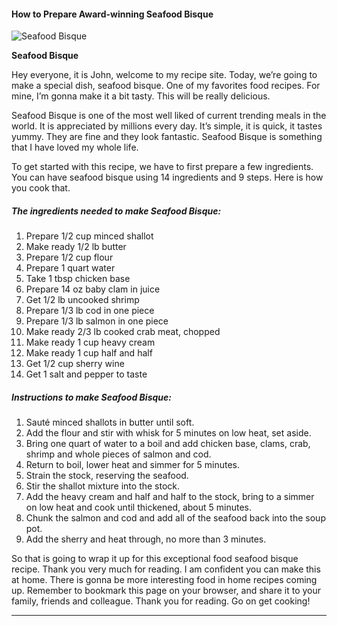             

#### How to Prepare Award-winning Seafood Bisque

![Seafood Bisque](https://img-global.cpcdn.com/recipes/4755863306764288/751x532cq70/seafood-bisque-recipe-main-photo.jpg)

**Seafood Bisque**

Hey everyone, it is John, welcome to my recipe site. Today, we’re going to make a special dish, seafood bisque. One of my favorites food recipes. For mine, I’m gonna make it a bit tasty. This will be really delicious.

Seafood Bisque is one of the most well liked of current trending meals in the world. It is appreciated by millions every day. It’s simple, it is quick, it tastes yummy. They are fine and they look fantastic. Seafood Bisque is something that I have loved my whole life.

To get started with this recipe, we have to first prepare a few ingredients. You can have seafood bisque using 14 ingredients and 9 steps. Here is how you cook that.

##### The ingredients needed to make Seafood Bisque:

1.  Prepare 1/2 cup minced shallot
2.  Make ready 1/2 lb butter
3.  Prepare 1/2 cup flour
4.  Prepare 1 quart water
5.  Take 1 tbsp chicken base
6.  Prepare 14 oz baby clam in juice
7.  Get 1/2 lb uncooked shrimp
8.  Prepare 1/3 lb cod in one piece
9.  Prepare 1/3 lb salmon in one piece
10.  Make ready 2/3 lb cooked crab meat, chopped
11.  Make ready 1 cup heavy cream
12.  Make ready 1 cup half and half
13.  Get 1/2 cup sherry wine
14.  Get 1 salt and pepper to taste

##### Instructions to make Seafood Bisque:

1.  Sauté minced shallots in butter until soft.
2.  Add the flour and stir with whisk for 5 minutes on low heat, set aside.
3.  Bring one quart of water to a boil and add chicken base, clams, crab, shrimp and whole pieces of salmon and cod.
4.  Return to boil, lower heat and simmer for 5 minutes.
5.  Strain the stock, reserving the seafood.
6.  Stir the shallot mixture into the stock.
7.  Add the heavy cream and half and half to the stock, bring to a simmer on low heat and cook until thickened, about 5 minutes.
8.  Chunk the salmon and cod and add all of the seafood back into the soup pot.
9.  Add the sherry and heat through, no more than 3 minutes.

So that is going to wrap it up for this exceptional food seafood bisque recipe. Thank you very much for reading. I am confident you can make this at home. There is gonna be more interesting food in home recipes coming up. Remember to bookmark this page on your browser, and share it to your family, friends and colleague. Thank you for reading. Go on get cooking!

* * *